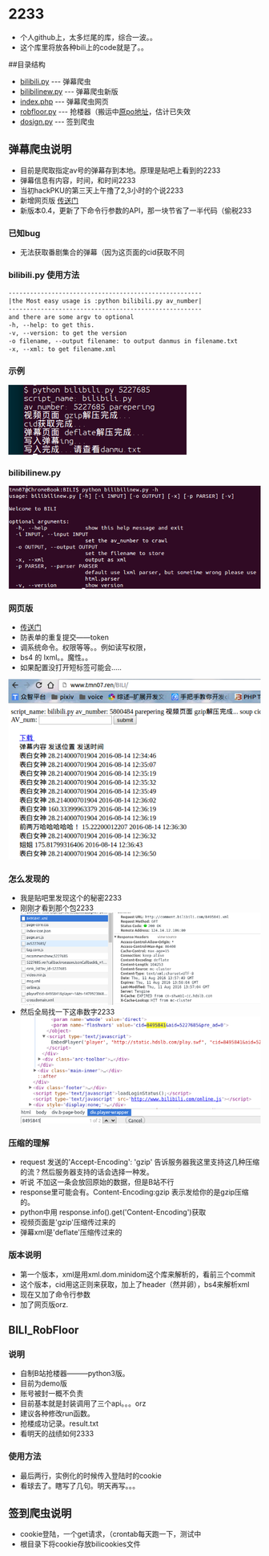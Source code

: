 # 2233
- 个人github上，太多烂尾的库，综合一波。。
- 这个库里将放各种bili上的code就是了。。

##目录结构
- [bilibili.py](#弹幕爬虫说明) --- 弹幕爬虫
- [bilibilinew.py](#bilibilinew.py) --- 弹幕爬虫新版
- [index.php](#网页版) --- 弹幕爬虫网页
- [robfloor.py](#BILI_RobFloor) --- 抢楼器（搬运中[原po地址](https://github.com/qq519043202/BILI_RobFloor)，估计已失效
- [dosign.py](#签到爬虫说明) --- 签到爬虫


## 弹幕爬虫说明

- 目前是爬取指定av号的弹幕存到本地。原理是贴吧上看到的2233
- 弹幕信息有内容，时间，和时间2233
- 当初hackPKU的第三天上午撸了2,3小时的个说2233
- 新增网页版 [传送门](http://tmn07.ren/BILI)
- 新版本0.4，更新了下命令行参数的API，那一块节省了一半代码（偷税233

### 已知bug
- 无法获取番剧集合的弹幕（因为这页面的cid获取不同

### bilibili.py 使用方法

```
------------------------------------------------------
|the Most easy usage is :python bilibili.py av_number|
------------------------------------------------------
and there are some argv to optional
-h, --help: to get this.
-v, --version: to get the version
-o filename, --output filename: to output danmus in filename.txt
-x, --xml: to get filename.xml
```

### 示例
![python bilibili.py 5227685](./res/use.png)

### bilibilinew.py

![bili0.4.png](./res/bili0.4.png)

### 网页版
- [传送门](http://tmn07.ren/BILI)
- 防表单的重复提交——token
- 调系统命令。权限等等。。例如读写权限，
- bs4 的 lxml。。魔性。。
- <?[php]  ?> 如果配置没打开短标签可能会.....

![web](./res/web.png)


### 怎么发现的

- 我是贴吧里发现这个的秘密2233
- 刚刚才看到那个包2233![xml](./res/response.png)
- 然后全局找一下这串数字2233![cid](./res/cid.png)

### 压缩的理解

-  request 发送的'Accept-Encoding': 'gzip' 告诉服务器我这里支持这几种压缩的流？然后服务器支持的话会选择一种发。
-  听说 不加这一条会放回原始的数据，但是B站不行
-  response里可能会有。Content-Encoding:gzip 表示发给你的是gzip压缩的。
-  python中用 response.info().get('Content-Encoding')获取
-  视频页面是'gzip'压缩传过来的
-  弹幕xml是'deflate'压缩传过来的

### 版本说明
- 第一个版本，xml是用xml.dom.minidom这个库来解析的，看前三个commit
- 这个版本，cid用这正则来获取，加上了header（然并卵），bs4来解析xml
- 现在又加了命令行参数
- 加了网页版orz.


## BILI_RobFloor

### 说明
- 自制B站抢楼器———python3版。
- 目前为demo版
- 账号被封一概不负责
- 目前基本就是封装调用了三个api。。。orz
- 建议各种修改run函数。
- 抢楼成功记录。result.txt
- 看明天的战绩如何2333

### 使用方法
- 最后两行，实例化的时候传入登陆时的cookie
- 看球去了。瞎写了几句。明天再写。。。

## 签到爬虫说明

- cookie登陆，一个get请求，（crontab每天跑一下，测试中
- 根目录下将cookie存放bilicookies文件